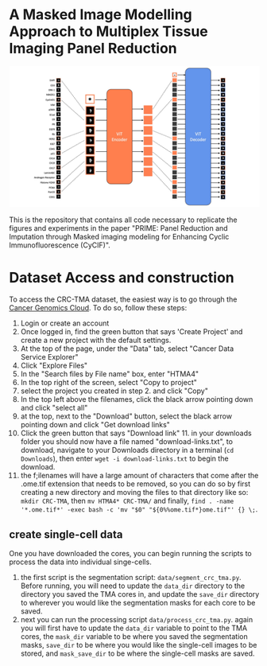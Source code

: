 # A Masked Image Modelling Approach to Multiplex Tissue Imaging Panel Reduction

![IF-MAE](/src/mae_architecture.jpg "IF-MAE Architecture")


This is the repository that contains all code necessary to replicate the figures and experiments in the paper "PRIME: Panel Reduction and Imputation through Masked imaging modeling for Enhancing Cyclic Immunofluorescence (CyCIF)". 

# Dataset Access and construction
To access the CRC-TMA dataset, the easiest way is to go through the [Cancer Genomics Cloud](https://cgc-accounts.sbgenomics.com). To do so, follow these steps:
1. Login or create an account
2. Once logged in, find the green button that says 'Create Project' and create a new project with the default settings.
3. At the top of the page, under the "Data" tab, select "Cancer Data Service Explorer"
4. Click "Explore Files"
5. In the "Search files by File name" box, enter "HTMA4"
6. In the top right of the screen, select "Copy to project"
7. select the project you created in step 2. and click "Copy"
8. In the top left above the filenames, click the black arrow pointing down and click "select all"
9. at the top, next to the "Download" button, select the black arrow pointing down and click "Get download links"
10. Click the green button that says "Download link"	11. in your downloads folder you should now have a file named "download-links.txt", to download, navigate to your Downloads directory in a terminal (`cd Downloads`), then enter `wget -i download-links.txt` to begin the download.
12. the f;ilenames will have a large amount of characters that come after the .ome.tif extension that needs to be removed, so you can do so by first creating a new directory and moving the files to that directory like so: `mkdir CRC-TMA`, then `mv HTMA4* CRC-TMA/` and finally, `find . -name '*.ome.tif*' -exec bash -c 'mv "$0" "${0%%ome.tif*}ome.tif"' {} \;`.
## create single-cell data
One you have downloaded the cores, you can begin running the scripts to process the data into individual singe-cells. 
1. the first script is the segmentation script: `data/segment_crc_tma.py`. Before running, you will need to update the `data_dir` directory to the directory you saved the TMA cores in, and update the `save_dir` directory to wherever you would like the segmentation masks for each core to be saved.
2. next you can run the processing script `data/process_crc_tma.py`. again you will first have to update the `data_dir` variable to point to the TMA cores, the `mask_dir` variable to be where you saved the segmentation masks, `save_dir` to be where you would like the single-cell images to be stored, and `mask_save_dir` to be where the single-cell masks are saved.	
	
